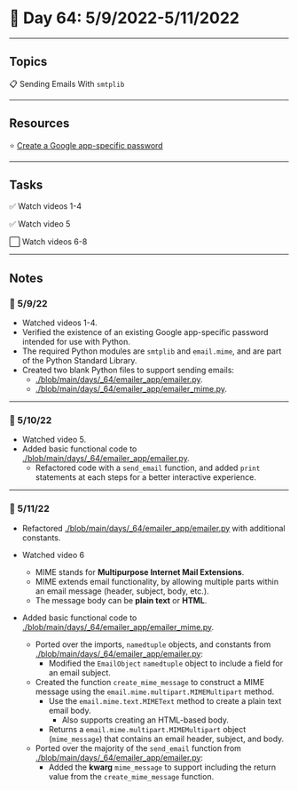 # :calendar: Day 64: 5/9/2022-5/11/2022

---

## Topics

:clipboard: Sending Emails With `smtplib`

---

## Resources

:star: [Create a Google app-specific password](https://support.google.com/accounts/answer/185833)

---

## Tasks

:white_check_mark: Watch videos 1-4

:white_check_mark: Watch video 5

:white_large_square: Watch videos 6-8

---

## Notes

### :notebook: 5/9/22

- Watched videos 1-4.
- Verified the existence of an existing Google app-specific password intended for use with Python.
- The required Python modules are `smtplib` and `email.mime`, and are part of the Python Standard Library.
- Created two blank Python files to support sending emails:
    - [./blob/main/days/_64/emailer_app/emailer.py](./blob/main/days/_64/emailer_app/emailer.py).
    - [./blob/main/days/_64/emailer_app/emailer_mime.py](./blob/main/days/_64/emailer_app/emailer_mime.py).

---

### :notebook: 5/10/22

- Watched video 5.
- Added basic functional code to [./blob/main/days/_64/emailer_app/emailer.py](./blob/main/days/_64/emailer_app/emailer.py).
    - Refactored code with a `send_email` function, and added `print` statements at each steps for a better interactive experience.

---

### :notebook: 5/11/22

- Refactored [./blob/main/days/_64/emailer_app/emailer.py](./blob/main/days/_64/emailer_app/emailer.py) with additional constants.

- Watched video 6
    - MIME stands for **Multipurpose Internet Mail Extensions**.
    - MIME extends email functionality, by allowing multiple parts within an email message (header, subject, body, etc.).
    - The message body can be **plain text** or **HTML**.

- Added basic functional code to [./blob/main/days/_64/emailer_app/emailer_mime.py](./blob/main/days/_64/emailer_app/emailer_mime.py).
    - Ported over the imports, `namedtuple` objects, and constants from [./blob/main/days/_64/emailer_app/emailer.py](./blob/main/days/_64/emailer_app/emailer.py):
        - Modified the `EmailObject` `namedtuple` object to include a field for an email subject.
    - Created the function `create_mime_message` to construct a MIME message using the `email.mime.multipart.MIMEMultipart` method.
        - Use the `email.mime.text.MIMEText` method to create a plain text email body.
            - Also supports creating an HTML-based body.
        - Returns a `email.mime.multipart.MIMEMultipart` object (`mime_message`) that contains an email header, subject, and body.
    - Ported over the majority of the `send_email` function from [./blob/main/days/_64/emailer_app/emailer.py](./blob/main/days/_64/emailer_app/emailer.py):
        - Added the **kwarg** `mime_message` to support including the return value from the `create_mime_message` function.
